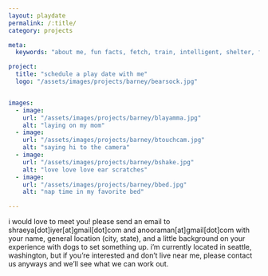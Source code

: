 ```yaml
---
layout: playdate
permalink: /:title/
category: projects

meta:
  keywords: "about me, fun facts, fetch, train, intelligent, shelter, friend, barney"

project:
  title: "schedule a play date with me"
  logo: "/assets/images/projects/barney/bearsock.jpg"


images:
  - image:
    url: "/assets/images/projects/barney/blayamma.jpg"
    alt: "laying on my mom"
  - image:
    url: "/assets/images/projects/barney/btouchcam.jpg"
    alt: "saying hi to the camera"
  - image:
    url: "/assets/images/projects/barney/bshake.jpg"
    alt: "love love love ear scratches"
  - image:
    url: "/assets/images/projects/barney/bbed.jpg"
    alt: "nap time in my favorite bed"

---
```

<p>
i would love to meet you! please send an email to shraeya[dot]iyer[at]gmail[dot]com and anooraman[at]gmail[dot]com with your name, general location (city, state), and a little background on your experience with dogs to set something up. i’m currently located in seattle, washington, but if you’re interested and don’t live near me, please contact us anyways and we’ll see what we can work out. <p>